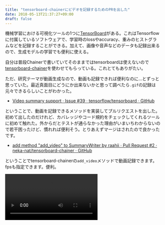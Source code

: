 ```yaml
---
title: "tensorboard-chainerにビデオを記録するためのPRを出した"
date: 2018-05-13T21:37:27+09:00
draft: false
---
```


機械学習における可視化ツールの1つに[TensorBoard](https://www.tensorflow.org/programmers_guide/summaries_and_tensorboard)がある。これはTensorflowに付属しているソフトウェアで、学習時のlossやaccuracy、重みのヒストグラムなどを記録することができる。加えて、画像や音声などのデータも記録出来るので、生成モデルの学習でも便利に使える。

自分は普段Chainerで書いていてそのままではtensorboardは使えないので[tensorboard-chainer](https://github.com/neka-nat/tensorboard-chainer)を使わせてもらっている。これとてもありがたい。

ただ、研究テーマが動画生成なので、動画も記録できれば便利なのに…とずっと思っていた。最近真面目にどうにか出来ないかと思って調べたら`.gif`の記録は元々できるらしいことがわかった。

- [Video summary support · Issue #39 · tensorflow/tensorboard · GitHub](https://github.com/tensorflow/tensorboard/issues/39)

ということで、動画を記録できるメソッドを実装してプルリクエストを出した。初めて出したのだけれど、カバレッジやコード規約をチェックしてくれるツールに初めて触れた。外からだとテストが通らなかった理由がいまいちわからないので若干困ったけど、慣れれば便利そう。とりあえずマージはされたので良かったです。

- [add method "add_video" to SummaryWriter by raahii · Pull Request #2 · neka-nat/tensorboard-chainer · GitHub](https://github.com/neka-nat/tensorboard-chainer/pull/2)

ということでtensorboard-chainerの`add_video`メソッドで動画記録できます。fpsも指定できます。便利。

<video style="max-width: 100%;" src="http://localhost:51332/videos/2018/add-video-for-tensorboard-chainer/tensoboard_video.mp4" autoplay loop></video>
